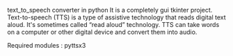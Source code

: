 
text_to_speech converter in python
It is a completely gui tkinter project. 
Text-to-speech (TTS) is a type of assistive technology that reads digital text aloud. It's sometimes called “read aloud” technology. TTS can take words on a computer or other digital device and convert them into audio.

Required modules :  pyttsx3
